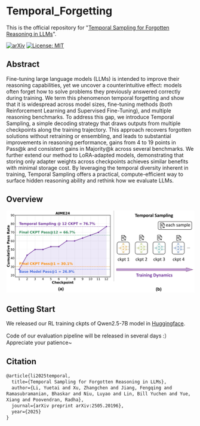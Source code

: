 # Temporal_Forgetting

This is the official repository for "[Temporal Sampling for Forgotten Reasoning in LLMs](https://arxiv.org/pdf/2505.20196)".

[![arXiv](https://img.shields.io/badge/arXiv-paper-b31b1b.svg)](https://arxiv.org/pdf/2505.20196) [![License: MIT](https://img.shields.io/badge/License-MIT-yellow.svg)](https://opensource.org/licenses/MIT)

<!-- **🌟 Update**:  -->

## Abstract

Fine-tuning large language models (LLMs) is intended to improve their reasoning capabilities, yet we uncover a counterintuitive effect: models often forget how to solve problems they previously answered correctly during training. We term this phenomenon temporal forgetting and show that it is widespread across model sizes, fine-tuning methods (both Reinforcement Learning and Supervised Fine-Tuning), and multiple reasoning benchmarks. To address this gap, we introduce Temporal Sampling, a simple decoding strategy that draws outputs from multiple checkpoints along the training trajectory. This approach recovers forgotten solutions without retraining or ensembling, and leads to substantial improvements in reasoning performance, gains from 4 to 19 points in Pass@k and consistent gains in Majority@k across several benchmarks. We further extend our method to LoRA-adapted models, demonstrating that storing only adapter weights across checkpoints achieves similar benefits with minimal storage cost. By leveraging the temporal diversity inherent in training, Temporal Sampling offers a practical, compute-efficient way to surface hidden reasoning ability and rethink how we evaluate LLMs.


## Overview

![Overview](figs/teaser.jpg)



## Getting Start

We released our RL training ckpts of Qwen2.5-7B model in [Huggingface](https://huggingface.co/UWNSL).

Code of our evaluation pipeline will be released in several days :）Appreciate your patience~


## Citation
```
@article{li2025temporal,
  title={Temporal Sampling for Forgotten Reasoning in LLMs},
  author={Li, Yuetai and Xu, Zhangchen and Jiang, Fengqing and Ramasubramanian, Bhaskar and Niu, Luyao and Lin, Bill Yuchen and Yue, Xiang and Poovendran, Radha},
  journal={arXiv preprint arXiv:2505.20196},
  year={2025}
}
```
